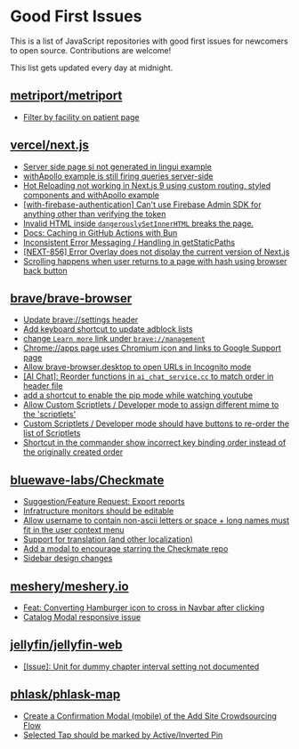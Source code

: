 # Good First Issues

This is a list of JavaScript repositories with good first issues for newcomers to open source. Contributions are welcome!

This list gets updated every day at midnight.

## [metriport/metriport](https://github.com/metriport/metriport)

- [Filter by facility on patient page](https://github.com/metriport/metriport/issues/3168)

## [vercel/next.js](https://github.com/vercel/next.js)

- [Server side page si not generated in lingui example](https://github.com/vercel/next.js/issues/36717)
- [withApollo example is still firing queries server-side](https://github.com/vercel/next.js/issues/18313)
- [Hot Reloading not working in Next.js 9 using custom routing, styled components and withApollo example](https://github.com/vercel/next.js/issues/16449)
- [[with-firebase-authentication] Can't use Firebase Admin SDK for anything other than verifying the token](https://github.com/vercel/next.js/issues/14139)
- [Invalid HTML inside `dangerouslySetInnerHTML` breaks the page.](https://github.com/vercel/next.js/issues/14797)
- [Docs: Caching in GitHub Actions with Bun](https://github.com/vercel/next.js/issues/57079)
- [Inconsistent Error Messaging / Handling in getStaticPaths](https://github.com/vercel/next.js/issues/41281)
- [[NEXT-856] Error Overlay does not display the current version of Next.js](https://github.com/vercel/next.js/issues/47124)
- [Scrolling happens when user returns to a page with hash using browser back button](https://github.com/vercel/next.js/issues/13653)

## [brave/brave-browser](https://github.com/brave/brave-browser)

- [Update brave://settings header](https://github.com/brave/brave-browser/issues/43718)
- [Add keyboard shortcut to update adblock lists](https://github.com/brave/brave-browser/issues/43667)
- [change `Learn more` link under `brave://management`](https://github.com/brave/brave-browser/issues/43548)
- [Chrome://apps page uses Chromium icon and links to Google Support page](https://github.com/brave/brave-browser/issues/38755)
- [Allow brave-browser.desktop to open URLs in Incognito mode](https://github.com/brave/brave-browser/issues/41667)
- [[AI Chat]: Reorder functions in `ai_chat_service.cc` to match order in header file](https://github.com/brave/brave-browser/issues/43294)
- [add a shortcut to enable the pip mode while watching youtube](https://github.com/brave/brave-browser/issues/43081)
- [Allow Custom Scriptlets / Developer mode to assign different mime to the 'scriptlets'](https://github.com/brave/brave-browser/issues/43108)
- [Custom Scriptlets / Developer mode should have buttons to re-order the list of Scriptlets](https://github.com/brave/brave-browser/issues/43106)
- [Shortcut in the commander show incorrect key binding order instead of the originally created order](https://github.com/brave/brave-browser/issues/43129)

## [bluewave-labs/Checkmate](https://github.com/bluewave-labs/Checkmate)

- [Suggestion/Feature Request: Export reports](https://github.com/bluewave-labs/Checkmate/issues/1588)
- [Infratructure monitors should be editable](https://github.com/bluewave-labs/Checkmate/issues/1277)
- [Allow username to contain non-ascii letters or space + long names must fit in the user context menu](https://github.com/bluewave-labs/Checkmate/issues/1561)
- [Support for translation (and other localization)](https://github.com/bluewave-labs/Checkmate/issues/1396)
- [Add a modal to encourage starring the Checkmate repo](https://github.com/bluewave-labs/Checkmate/issues/1484)
- [Sidebar design changes](https://github.com/bluewave-labs/Checkmate/issues/1509)

## [meshery/meshery.io](https://github.com/meshery/meshery.io)

- [Feat: Converting Hamburger icon to cross in Navbar after clicking](https://github.com/meshery/meshery.io/issues/1894)
- [Catalog Modal responsive issue](https://github.com/meshery/meshery.io/issues/2017)

## [jellyfin/jellyfin-web](https://github.com/jellyfin/jellyfin-web)

- [[Issue]: Unit for dummy chapter interval setting not documented](https://github.com/jellyfin/jellyfin-web/issues/5555)

## [phlask/phlask-map](https://github.com/phlask/phlask-map)

- [Create a Confirmation Modal (mobile) of the Add Site Crowdsourcing Flow](https://github.com/phlask/phlask-map/issues/341)
- [Selected Tap should be marked by Active/Inverted Pin](https://github.com/phlask/phlask-map/issues/386)

